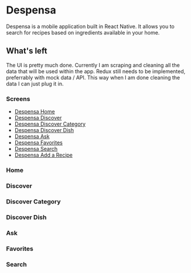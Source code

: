 # Despensa

Despensa is a mobile application built in React Native. It allows you to search for recipes based on ingredients available in your home.

## What's left
The UI is pretty much done. Currently I am scraping and cleaning all the data that will be used within the app. Redux still needs to be implemented, preferrably with mock data / API. This way when I am done cleaning the data I can just plug it in.

### Screens
* [Despensa Home](#despensahome)
* [Despensa Discover](#despensadiscover)
* [Despensa Discover Category](#despensadiscovercategory)
* [Despensa Discover Dish](#despensadiscoverdish)
* [Despensa Ask](#despensaask)
* [Despensa Favorites](#despensafavorites)
* [Despensa Search](#despensasearch)
* [Despensa Add a Recipe](#despensaaddarecipe)


### <a name="despensahome"></a>Home

### <a name="despensadiscover"></a>Discover

### <a name="despensadiscovercategory"></a>Discover Category

### <a name="despensadiscoverdish"></a>Discover Dish

### <a name="despensaask"></a>Ask

### <a name="despensafavorites"></a>Favorites

### <a name="despensasearch"></a>Search

